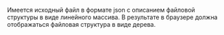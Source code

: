 Имеется исходный файл в формате json c описанием файловой структуры в виде линейного массива.
В результате в браузере должна отображаться файловая структура в виде дерева.